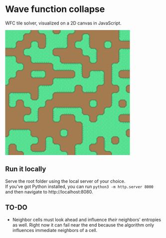 # Wave function collapse

WFC tile solver, visualized on a 2D canvas in JavaScript.

<img src="./example.png" width="400" />

## Run it locally

Serve the root folder using the local server of your choice.  
If you've got Python installed, you can run `python3 -m http.server 8000` and then navigate to http://localhost:8080.

## TO-DO

- Neighbor cells must look ahead and influence _their_ neighbors' entropies as well. Right now it can fail near the end because the algorithm only influences immediate neighbors of a cell.
